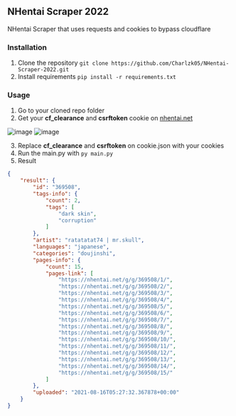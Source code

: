 ## NHentai Scraper 2022
NHentai Scraper that uses requests and cookies to bypass cloudflare

### Installation
1. Clone the repository ``git clone https://github.com/Charlzk05/NHentai-Scraper-2022.git``
2. Install requirements ``pip install -r requirements.txt``

### Usage
1. Go to your cloned repo folder
2. Get your **cf_clearance** and **csrftoken** cookie on [nhentai.net](https://nhentai.net/)

  ![image](https://user-images.githubusercontent.com/104715127/193413180-2271c533-4964-4969-bbbe-3afd71e9a623.png)
  ![image](https://user-images.githubusercontent.com/104715127/193413192-3ee30ce7-62f9-47ed-a49e-59c23fd17c39.png)

3. Replace **cf_clearance** and **csrftoken** on cookie.json with your cookies
4. Run the main.py with ``py main.py``
5. Result
```json
{
    "result": {
        "id": "369508",
        "tags-info": {
            "count": 2,
            "tags": [
                "dark skin",
                "corruption"
            ]
        },
        "artist": "ratatatat74 | mr.skull",
        "languages": "japanese",
        "categories": "doujinshi",
        "pages-info": {
            "count": 15,
            "pages-link": [
                "https://nhentai.net/g/g/369508/1/",
                "https://nhentai.net/g/g/369508/2/",
                "https://nhentai.net/g/g/369508/3/",
                "https://nhentai.net/g/g/369508/4/",
                "https://nhentai.net/g/g/369508/5/",
                "https://nhentai.net/g/g/369508/6/",
                "https://nhentai.net/g/g/369508/7/",
                "https://nhentai.net/g/g/369508/8/",
                "https://nhentai.net/g/g/369508/9/",
                "https://nhentai.net/g/g/369508/10/",
                "https://nhentai.net/g/g/369508/11/",
                "https://nhentai.net/g/g/369508/12/",
                "https://nhentai.net/g/g/369508/13/",
                "https://nhentai.net/g/g/369508/14/",
                "https://nhentai.net/g/g/369508/15/"
            ]
        },
        "uploaded": "2021-08-16T05:27:32.367878+00:00"
    }
}
```
